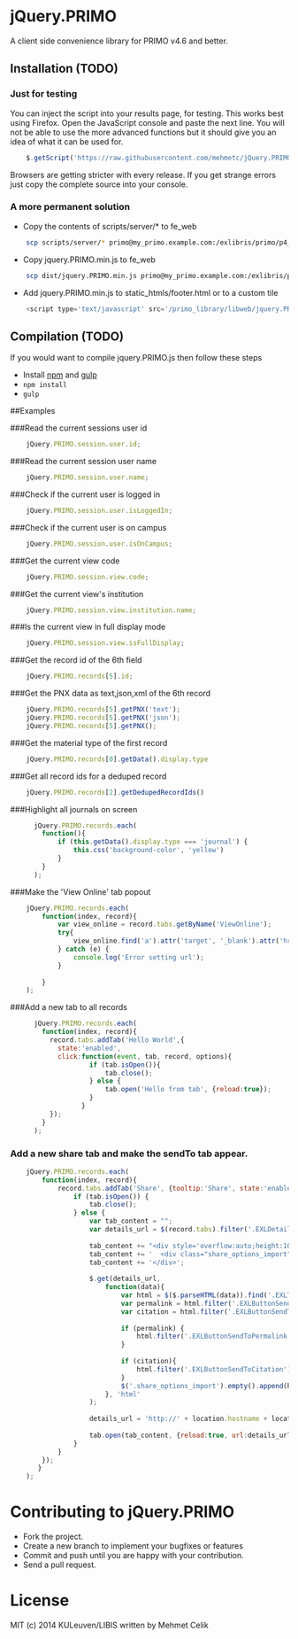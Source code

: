 jQuery.PRIMO
============

A client side convenience library for PRIMO v4.6 and better.


Installation  (TODO)
------------

### Just for testing
You can inject the script into your results page, for testing. This works best using Firefox.
Open the JavaScript console and paste the next line. You will not be able to use the more advanced functions 
but it should give you an idea of what it can be used for.
```js
    $.getScript('https://raw.githubusercontent.com/mehmetc/jQuery.PRIMO/master/dist/jquery.PRIMO.js')
``` 
Browsers are getting stricter with every release. If you get strange errors just copy the complete source into your console.    
    
### A more permanent solution    
- Copy the contents of scripts/server/* to fe_web 
```bash
    scp scripts/server/* primo@my_primo.example.com:/exlibris/primo/p4_1/ng/primo/home/system/tomcat/search/webapps/primo_library?libweb
```    
- Copy jquery.PRIMO.min.js to fe_web
```bash
    scp dist/jquery.PRIMO.min.js primo@my_primo.example.com:/exlibris/primo/p4_1/ng/primo/home/system/tomcat/search/webapps/primo_library?libweb
```    
- Add jquery.PRIMO.min.js to static_htmls/footer.html or to a custom tile
```js    
    <script type='text/javascript' src='/primo_library/libweb/jquery.PRIMO.min.js'></script>
```    
  

Compilation  (TODO)
-----------
If you would want to compile jquery.PRIMO.js then follow these steps
- Install [npm](http://nodejs.org/) and [gulp](http://gulpjs.com/)
- `npm install`
- `gulp`



##Examples  
  
###Read the current sessions user id
```js
    jQuery.PRIMO.session.user.id;    
```

###Read the current session user name
```js
    jQuery.PRIMO.session.user.name;            
```

###Check if the current user is logged in
```js
    jQuery.PRIMO.session.user.isLoggedIn;    
```

###Check if the current user is on campus
```js
    jQuery.PRIMO.session.user.isOnCampus;    
```

###Get the current view code
```js
    jQuery.PRIMO.session.view.code;
```

###Get the current view's institution
```js
    jQuery.PRIMO.session.view.institution.name;
```  

###Is the current view in full display mode
```js
    jQuery.PRIMO.session.view.isFullDisplay;    
```

###Get the record id of the 6th field
```js
    jQuery.PRIMO.records[5].id;    
```

###Get the PNX data as text,json,xml of the 6th record
```js
    jQuery.PRIMO.records[5].getPNX('text');
    jQuery.PRIMO.records[5].getPNX('json');
    jQuery.PRIMO.records[5].getPNX();    
```

###Get the material type of the first record
```js
    jQuery.PRIMO.records[0].getData().display.type
```

###Get all record ids for a deduped record
```js
    jQuery.PRIMO.records[2].getDedupedRecordIds()
```

###Highlight all journals on screen
```js
      jQuery.PRIMO.records.each(
        function(){ 
            if (this.getData().display.type === 'journal') {
                this.css('background-color', 'yellow')
            } 
        }
      ); 
```

###Make the 'View Online' tab popout
```js
    jQuery.PRIMO.records.each(
        function(index, record){
            var view_online = record.tabs.getByName('ViewOnline');
            try{
                view_online.find('a').attr('target', '_blank').attr('href', record.getIt1);                          
            } catch (e) {
                console.log('Error setting url');
            }
            
        }
    );    
```

###Add a new tab to all records
```js
      jQuery.PRIMO.records.each(
        function(index, record){
          record.tabs.addTab('Hello World',{
            state:'enabled', 
            click:function(event, tab, record, options){
                    if (tab.isOpen()){
                        tab.close();
                    } else {
                        tab.open('Hello from tab', {reload:true});
                    }
                  }	
          });          
        }
      );
```      
      
### Add a new share tab and make the sendTo tab appear.
```js
    jQuery.PRIMO.records.each(
        function(index, record){
            record.tabs.addTab('Share', {tooltip:'Share', state:'enabled', click:function (event, tab, record, options) {
                if (tab.isOpen()) {
                    tab.close();
                } else {
                    var tab_content = "";
                    var details_url = $(record.tabs).filter('.EXLDetailsTab').find('a').attr('href');
    
                    tab_content += "<div style='overflow:auto;height:100%;padding:20px;'>"
                    tab_content += '  <div class="share_options_import"></div>';
                    tab_content += '</div>';
    
                    $.get(details_url,
                        function(data){
                            var html = $($.parseHTML(data)).find('.EXLTabHeaderButtonSendToList li');
                            var permalink = html.filter('.EXLButtonSendToPermalink').length == 0 ? false : true;
                            var citation = html.filter('.EXLButtonSendToCitation').length == 0 ? false : true;
    
                            if (permalink) {
                                html.filter('.EXLButtonSendToPermalink').find('a').attr('onclick', html.filter('.EXLButtonSendToPermalink').find('a').attr('onclick').replace(/-1/g, record.index));
                            }
    
                            if (citation){
                                html.filter('.EXLButtonSendToCitation').find('a').attr('onclick', html.filter('.EXLButtonSendToCitation').find('a').attr('onclick').replace(/-1/g, record.index));
                            }
                            $('.share_options_import').empty().append(html);
                        }, 'html'
                    );
    
                    details_url = 'http://' + location.hostname + location.pathname.substr(0, location.pathname.lastIndexOf('/')) + '/display.do?tabs=detailsTab&ct=display&fn=search&doc=' + record.id + "&recIds=" + record.id;
    
                    tab.open(tab_content, {reload:true, url:details_url});
                }
            }
        });
       }
    );        
```          
      
      
      
      
# Contributing to jQuery.PRIMO
- Fork the project.
- Create a new branch to implement your bugfixes or features
- Commit and push until you are happy with your contribution.
- Send a pull request.
      
# License
MIT (c) 2014 KULeuven/LIBIS written by Mehmet Celik     